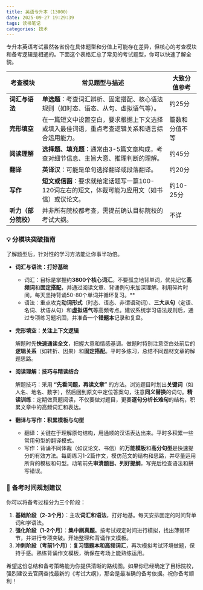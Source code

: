 ```yaml
---
title: 英语专升本（13000）
date: 2025-09-27 19:29:39
tags: 读书笔记
categories: 技术
---
```




专升本英语考试虽然各省份在具体题型和分值上可能存在差异，但核心的考查模块和备考逻辑是相通的。下面这个表格汇总了常见的考试题型，你可以快速了解全貌。

| 考查模块             | 常见题型与描述                                               | 大致分值参考   |
| -------------------- | ------------------------------------------------------------ | -------------- |
| **词汇与语法**       | **单选题**：考查词汇辨析、固定搭配、核心语法规则（如时态、语态、从句、虚拟语气等）。 | 约25分         |
| **完形填空**         | 在一篇短文中设置空白，要求根据上下文选择或填入最佳词语，重点考查逻辑关系和语言综合运用能力。 | 篇数和分值不等 |
| **阅读理解**         | **选择题、填充题**：通常由3-5篇文章构成，考查对细节信息、主旨大意、推理判断的理解。 | 约45分         |
| **翻译**             | **英译汉**：可能是单句选择翻译或段落翻译。                   | 约20分         |
| **写作**             | **短文或信函**：要求就给定话题写一篇100-120词左右的短文，体裁可能为应用文（如书信）或议论文。 | 约10-25分      |
| **听力（部分院校）** | 并非所有院校都考查，需提前确认目标院校的考试大纲。           | 不详           |

<!--more-->

### 💡 分模块突破指南

了解题型后，针对性的学习方法能让你事半功倍。

- **词汇与语法：打好基础**

  - 词汇：目标是掌握约**3800个核心词汇**。不要孤立地背单词，优先记忆**高频词**和**固定搭配**，并通过阅读文章、背诵例句来加深理解。利用碎片时间，每天坚持背诵50-80个单词并循环复习。**
  - 语法：重点攻克**动词形式**（时态、语态、非谓语动词）、**三大从句**（定语、名词、状语从句）和**虚拟语气**等高频考点。建议系统学习语法规则后，通过专项练习题巩固，并准备一个**错题本**记录和复盘。

- **完形填空：关注上下文逻辑**

  解题时先**快速通读全文**，把握大意和情感基调。做题时特别注意空白处前后的**逻辑关系**（如转折、因果）和**固定搭配**。平时多练习，总结不同题材文章的解题思路。

- **阅读理解：技巧与精读结合**

  解题技巧：采用 **“先看问题，再读文章”** 的方法。浏览题目时划出**关键词**（如人名、地名、数字），然后回到原文中定位答案句，注意**同义替换**的词句。**精读训练**：定期做真题阅读，不仅要做对题目，更要**逐句分析长难句**的结构，积累文章中的高频词汇和表达。

- **翻译与写作：积累模板与句型**

  - 翻译：关键在于理解原句结构，用通顺的汉语表达出来。平时多积累一些常用句型的翻译模式。
  - 写作：背诵不同体裁（如议论文、书信）的**万能模板**和**高分句型**是快速提分的有效方法。每周练习1-2篇作文，模仿范文的结构和思路，并尽量运用所背的模板和句型。动笔前先**审清题目、列好提纲**，写完后检查语法和拼写错误。


### 📅 备考时间规划建议

你可以将备考过程分为三个阶段：

1. **基础阶段（2-3个月）**：主攻**词汇和语法**，打好地基。每天安排固定的时间背单词和学语法。
2. **强化阶段（1-2个月）**：**集中刷真题**。按考试规定时间进行模拟，找出薄弱环节，并进行专项突破。开始整理和背诵作文模板。
3. **冲刺阶段（考前1个月）**：**复习错题本和高频词汇**，再次模拟考试环境做题，保持手感。熟练背诵作文模板，确保在考场上能熟练运用。

希望这份总结和备考策略能为你提供清晰的路线图。如果你已经确定了目标院校，强烈建议去官网查找最新的《考试大纲》，那会是最准确的备考依据。祝你备考顺利！